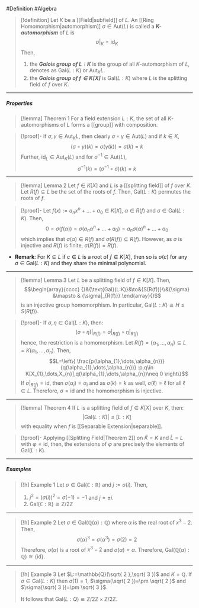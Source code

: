 #Definition #Algebra 
> [!definition]
> Let $K$ be a [[Field|subfield]] of $L$. An [[Ring Homomorphism|automorphism]] $\sigma\in \text{Aut}(L)$ is called a ***$K$-automorphism*** of $L$ is $$\sigma|_{K}=\text{id}_{K}$$Then, 
> 1. the ***Galois group  of $L:K$*** is the group of all $K$-automorphism of $L$, denotes as $\text{Gal}(L : K)$ or $\text{Aut}_{K}L$.
> 2. the ***Galois group of $f\in K[X]$*** is $\text{Gal}(L : K)$ where $L$ is the splitting field of $f$ over $K$.
---
##### Properties
> [!lemma] Theorem 1
> For a field extension $L:K$, the set of all $K$-automorphisms of $L$ forms a [[group]] with composition.

> [!proof]-
> If $\sigma,\gamma \in \text{Aut}_{K}L$, then clearly $\sigma \circ\gamma\in \text{Aut}(L)$ and if $k\in K$, $$(\sigma \circ \gamma)(k)=\sigma(\gamma(k))=\sigma(k)=k$$Further, $\text{id}_{L}\in \text{Aut}_{K}(L)$ and for $\sigma ^{-1}\in \text{Aut}(L)$, $$\sigma ^{-1}(k)=(\sigma ^{-1}\circ \sigma)(k)=k$$
---
> [!lemma] Lemma 2
> Let $f\in K[X]$ and $L$ is a [[splitting field]] of $f$ over $K$. Let $R(f)\subseteq L$ be the set of the roots of $f$. Then, $\text{Gal}(L:K)$ permutes the roots of $f$.

> [!proof]-
> Let $f(x):=a_{n}x^n+\dots +a_{0}\in K[X]$, $\alpha\in R(f)$ and $\sigma\in \text{Gal}(L:K)$. Then, $$0=\sigma(f(\alpha))=\sigma(a_{n}\alpha^n+\dots+a_{0})=a_{n}\sigma(\alpha)^n+\dots+a_{0}$$which implies that $\sigma(\alpha)\in R(f)$ and $\sigma(R(f))\subseteq R(f)$. However, as $\sigma$ is injective and $R(f)$ is finite, $\sigma(R(f))=R(f)$.
- **Remark**: For $K\subseteq L$ if $c\in L$ is a root of $f\in K[X]$, then so is $\sigma(c)$ for any $\sigma\in \text{Gal}(L:K)$ and they share the minimal polynomial.
---
> [!lemma] Lemma 3
> Let $L$ be a splitting field of $f\in K[X]$. Then, $$\begin{array}{cccc} {}&{\text{Gal}(L:K)}&\to&{S(R(f))}\\&{\sigma} &\mapsto & {\sigma|_{R(f)}} \end{array}{}$$is an injective group homomorphism. In particular, $\text{Gal}(L:K)\cong H\leq S(R(f))$.

> [!proof]-
> If $\sigma,\eta\in \text{Gal}(L:K)$, then: $$(\sigma \circ \eta)|_{R(f)}=\sigma|_{R(f)}\circ \eta|_{R(f)}$$hence, the restriction is a homomorphism. Let $R(f)=\{ \alpha_{1},\dots,\alpha_{n} \}\subseteq L=K(\alpha_{1},\dots,\alpha_{n})$. Then, $$L=\left\{  \frac{p(\alpha_{1},\dots,\alpha_{n})}{q(\alpha_{1},\dots,\alpha_{n})} :p,q\in K[X_{1},\dots,X_{n}],q(\alpha_{1},\dots,\alpha_{n})\neq 0 \right\}$$ If $\sigma|_{R(f)}=\text{id}$, then $\sigma(\alpha_{i})=\alpha_{i}$ and as $\sigma(k)=k$ as well, $\sigma(\ell)=\ell$ for all $\ell\in L$. Therefore, $\sigma=\text{id}$ and the homomorphism is injective.
---
> [!lemma] Theorem 4
> If $L$ is a splitting field of $f\in K[X]$ over $K$, then: $$\left| \text{Gal}(L:K) \right| \leq [L:K]$$with equality when $f$ is [[Separable Extension|separable]]. 


> [!proof]-
> Applying [[Splitting Field|Theorem 2]] on $\tilde{K}=K$ and $\tilde{L}=L$ with $\varphi=\text{id}$, then, the extensions of $\varphi$ are precisely the elements of $\text{Gal}(L:K)$.
---
##### Examples
> [!h] Example 1
> Let $\sigma\in \text{Gal}(\mathbb{C} :\mathbb{R})$ and $j:=\sigma(i)$. Then, 
> 1. $j^{2}=(\sigma(i))^{2}=\sigma(-1)=-1$ and $j=\pm i$.
> 2. $\text{Gal}(\mathbb{C}:\mathbb{R})\cong \mathbb{Z} / 2\mathbb{Z}$
---
> [!h] Example 2
> Let $\sigma\in \text{Gal}(\mathbb{Q}(\alpha):\mathbb{Q})$ where $\alpha$ is the real root of $x^3-2$. Then, $$\sigma(\alpha)^3=\sigma(\alpha^{3})=\sigma(2)=2$$Therefore, $\sigma(\alpha)$ is a root of $x^3-2$ and $\sigma(\alpha)=\alpha$. Therefore, $\text{Gal}(\mathbb{Q}(\alpha):\mathbb{Q})\cong \{ \text{id} \}$.
---
> [!h] Example 3
> Let $L:=\mathbb{Q}(\sqrt{ 2 },\sqrt{ 3 })$ and $K=\mathbb{Q}$. If $\sigma\in \text{Gal}(L:K)$ then $\sigma(1)=1$, $\sigma(\sqrt{ 2 })=\pm \sqrt{ 2 }$ and $\sigma(\sqrt{ 3 })=\pm \sqrt{ 3 }$.
> 
> It follows that $\text{Gal}(L:Q)\cong \mathbb{Z} / 2\mathbb{Z} \times \mathbb{Z} / 2\mathbb{Z}$.
